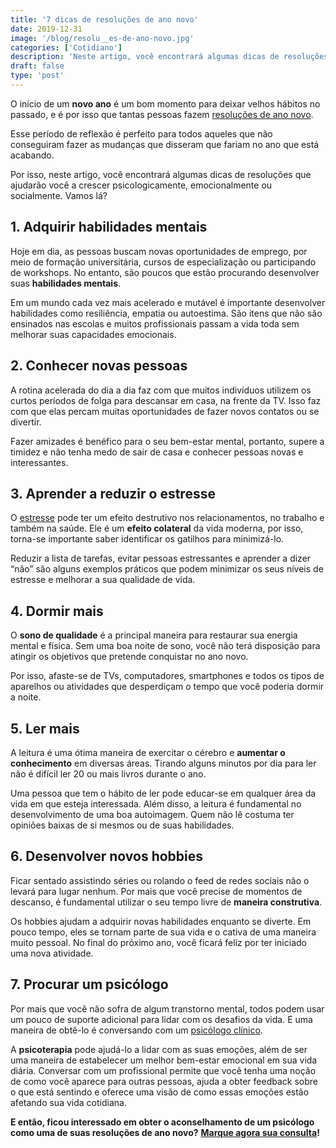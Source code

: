 ```yaml
---
title: '7 dicas de resoluções de ano novo'
date: 2019-12-31
image: '/blog/resolu__es-de-ano-novo.jpg'
categories: ['Cotidiano']
description: 'Neste artigo, você encontrará algumas dicas de resoluções que ajudarão você a crescer psicologicamente, emocionalmente ou socialmente. Vamos lá?'
draft: false
type: 'post'
---
```


O início de um **novo ano** é um bom momento para deixar velhos hábitos no passado, e é por isso que tantas pessoas fazem [resoluções de ano novo](/como-alcancar-as-resolucoes-de-ano-novo-saiba-como-a-psicologia-pode-te-ajudar/).

Esse período de reflexão é perfeito para todos aqueles que não conseguiram fazer as mudanças que disseram que fariam no ano que está acabando.

Por isso, neste artigo, você encontrará algumas dicas de resoluções que ajudarão você a crescer psicologicamente, emocionalmente ou socialmente. Vamos lá?

## **1. Adquirir habilidades mentais**

Hoje em dia, as pessoas buscam novas oportunidades de emprego, por meio de formação universitária, cursos de especialização ou participando de workshops. No entanto, são poucos que estão procurando desenvolver suas **habilidades mentais**.

Em um mundo cada vez mais acelerado e mutável é importante desenvolver habilidades como resiliência, empatia ou autoestima. São itens que não são ensinados nas escolas e muitos profissionais passam a vida toda sem melhorar suas capacidades emocionais.

## **2. Conhecer novas pessoas**

A rotina acelerada do dia a dia faz com que muitos indivíduos utilizem os curtos períodos de folga para descansar em casa, na frente da TV. Isso faz com que elas percam muitas oportunidades de fazer novos contatos ou se divertir.

Fazer amizades é benéfico para o seu bem-estar mental, portanto, supere a timidez e não tenha medo de sair de casa e conhecer pessoas novas e interessantes.

## **3. Aprender a reduzir o estresse**

O [estresse](/como-lidar-com-situacoes-estressantes/) pode ter um efeito destrutivo nos relacionamentos, no trabalho e também na saúde. Ele é um **efeito colateral** da vida moderna, por isso, torna-se importante saber identificar os gatilhos para minimizá-lo.

Reduzir a lista de tarefas, evitar pessoas estressantes e aprender a dizer “não” são alguns exemplos práticos que podem minimizar os seus níveis de estresse e melhorar a sua qualidade de vida.

## **4. Dormir mais**

O **sono de qualidade** é a principal maneira para restaurar sua energia mental e física. Sem uma boa noite de sono, você não terá disposição para atingir os objetivos que pretende conquistar no ano novo.

Por isso, afaste-se de TVs, computadores, smartphones e todos os tipos de aparelhos ou atividades que desperdiçam o tempo que você poderia dormir a noite.

## **5. Ler mais**

A leitura é uma ótima maneira de exercitar o cérebro e **aumentar o conhecimento** em diversas áreas. Tirando alguns minutos por dia para ler não é difícil ler 20 ou mais livros durante o ano.

Uma pessoa que tem o hábito de ler pode educar-se em qualquer área da vida em que esteja interessada. Além disso, a leitura é fundamental no desenvolvimento de uma boa autoimagem. Quem não lê costuma ter opiniões baixas de si mesmos ou de suas habilidades.

## **6. Desenvolver novos hobbies**

Ficar sentado assistindo séries ou rolando o feed de redes sociais não o levará para lugar nenhum. Por mais que você precise de momentos de descanso, é fundamental utilizar o seu tempo livre de **maneira construtiva**.

Os hobbies ajudam a adquirir novas habilidades enquanto se diverte. Em pouco tempo, eles se tornam parte de sua vida e o cativa de uma maneira muito pessoal. No final do próximo ano, você ficará feliz por ter iniciado uma nova atividade.

## **7. Procurar um psicólogo**

Por mais que você não sofra de algum transtorno mental, todos podem usar um pouco de suporte adicional para lidar com os desafios da vida. E uma maneira de obtê-lo é conversando com um [psicólogo clínico](/pra-que-serve-um-psicologo-clinico/).

A **psicoterapia** pode ajudá-lo a lidar com as suas emoções, além de ser uma maneira de estabelecer um melhor bem-estar emocional em sua vida diária. Conversar com um profissional permite que você tenha uma noção de como você aparece para outras pessoas, ajuda a obter feedback sobre o que está sentindo e oferece uma visão de como essas emoções estão afetando sua vida cotidiana.

**E então, ficou interessado em obter o aconselhamento de um psicólogo como uma de suas resoluções de ano novo?** [**Marque agora sua consulta**](/contato/)**!**

